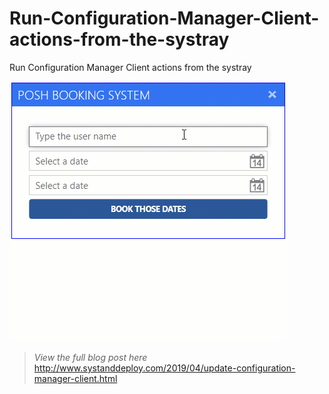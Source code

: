 # Run-Configuration-Manager-Client-actions-from-the-systray
Run Configuration Manager Client actions from the systray

![alt text](https://github.com/damienvanrobaeys/PowerShell_WPF_DatePicker_Booking_System/blob/master/booking_preview.gif)

> *View the full blog post here*
http://www.systanddeploy.com/2019/04/update-configuration-manager-client.html

